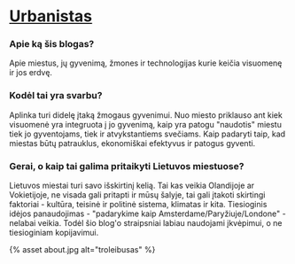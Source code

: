 # [Urbanistas](https://www.urbanistas.lt)

### Apie ką šis blogas?

Apie miestus, jų gyvenimą, žmones ir technologijas kurie keičia visuomenę ir jos erdvę.

### Kodėl tai yra svarbu?

Aplinka turi didelę įtaką žmogaus gyvenimui. Nuo miesto priklauso ant kiek visuomenė yra integruota į jo gyvenimą, kaip yra patogu "naudotis" miestu tiek jo gyventojams, tiek ir atvykstantiems svečiams. Kaip padaryti taip, kad miestas būtų patrauklus, ekonomiškai efektyvus ir patogus gyventi.

### Gerai, o kaip tai galima pritaikyti Lietuvos miestuose?

Lietuvos miestai turi savo išskirtinį kelią. Tai kas veikia Olandijoje ar Vokietijoje, ne visada gali pritapti ir mūsų šalyje, tai gali įtakoti skirtingi faktoriai - kultūra, teisinė ir politinė sistema, klimatas ir kita. Tiesioginis idėjos panaudojimas - "padarykime kaip Amsterdame/Paryžiuje/Londone" - nelabai veikia. Todėl šio blog'o straipsniai labiau naudojami įkvėpimui, o ne tiesioginiam kopijavimui.

{% asset about.jpg alt="troleibusas" %}
